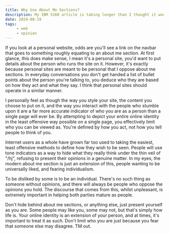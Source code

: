 ```yaml
---
title: Why Use About Me Sections?
description: My IBM 5160 article is taking longer than I thought it would, and I've been on a roll with random website articles, so I figured I'd keep the trend going. I kinda think about me sections are pointless on personal sites, and in this article I use extremely pretentious reasoning to justify my opinion on the subject. (I swear I can do things other than rant about webdevelopment...)
date: 2024-08-19
tags: 
     - web
     - opinion
---
```


If you look at a personal website, odds are you'll see a link on the navbar that goes to something roughly equating to an about me section. At first glance, this does make sense, I mean it's a personal site, you'd want to put details about the person who runs the site on it. However, it's exactly because personal sites are meant to be personal that I oppose about me sections. In everyday conversations you don't get handed a list of bullet points about the person you're talking to, you deduce who they are based on how they act and what they say. I think that personal sites should operate in a similar manner.

I personally feel as though the way you style your site, the content you choose to put on it, and the way you interact with the people who stumble upon it are a far more accurate indicator of who you are as a person than a single page will ever be. By attempting to depict your entire online identity in the least offensive way possible on a single page, you effectively limit who you can be viewed as. You're defined by how you act, not how you tell people to think of you.

Internet users as a whole have grown far too used to taking the easiest, least offensive methods to define how they wish to be seen. People will use tone indicators as a way to hide what they really think under the thin veil of "/hj", refusing to present their opinions in a genuine matter. In my eyes, the modern about me section is just an extension of this, people wanting to be universally liked, and fearing individualism. 

To be disliked by some is to be an individual. There's no such thing as someone without opinions, and there will always be people who oppose the opinions you hold. The discourse that comes from this, whilst unpleasant, is extremely important in helping both parties mature as people.

Don't hide behind about me sections, or anything else, just present yourself as you are. Some people may like you, some may not, but that's simply how life is. Your online identity is an extension of your person, and at times, it's important to treat it as such. Don't limit who you are just because you fear that someone else may disagree. TM out.